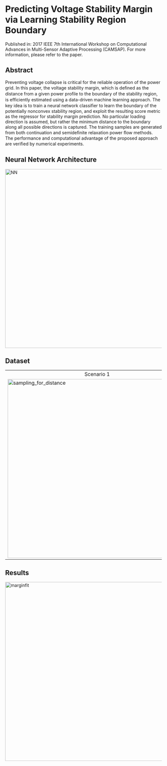 # Predicting Voltage Stability Margin via Learning Stability Region Boundary
Published in: 2017 IEEE 7th International Workshop on Computational Advances in Multi-Sensor Adaptive Processing (CAMSAP). For more information, please refer to the paper.

## Abstract
Preventing voltage collapse is critical for the reliable operation of the power grid. In this paper, the voltage stability margin, which is deﬁned as the distance from a given power proﬁle to the boundary of the stability region, is efﬁciently estimated using a data-driven machine learning approach. The key idea is to train a neural network classiﬁer to learn the boundary of the potentially nonconvex stability region, and exploit the resulting score metric as the regressor for stability margin prediction. No particular loading direction is assumed, but rather the minimum distance to the boundary along all possible directions is captured. The training samples are generated from both continuation and semideﬁnite relaxation power ﬂow methods. The performance and computational advantage of the proposed approach are veriﬁed by numerical experiments.

## Neural Network Architecture

<img width="576" alt="NN" src="https://user-images.githubusercontent.com/67979833/87262631-ab7e5100-c488-11ea-97a3-c010d1108dc2.png">

## Dataset
<table align='center'>
<tr align='center'>
<td> Scenario 1 </td>
<td> Scenario 2  </td>
</tr>
<tr>
<td><img width="576" alt="sampling_for_distance" src="https://user-images.githubusercontent.com/67979833/87262622-a3261600-c488-11ea-979d-7f15b1196154.png">
<td><img width="576" alt="feasible" src="https://user-images.githubusercontent.com/67979833/87262623-a5887000-c488-11ea-9b56-5a2e06d7a154.png">
</tr>
</table>

## Results
<img width="576" alt="marginfit" src="https://user-images.githubusercontent.com/67979833/87262637-b0db9b80-c488-11ea-911c-9b6f5bcca91d.png">
